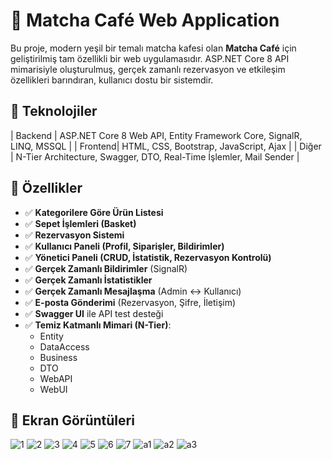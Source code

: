 # 🍵 Matcha Café Web Application

Bu proje, modern yeşil bir temalı matcha kafesi olan **Matcha Café** için geliştirilmiş tam özellikli bir web uygulamasıdır. ASP.NET Core 8 API mimarisiyle oluşturulmuş, gerçek zamanlı rezervasyon ve etkileşim özellikleri barındıran, kullanıcı dostu bir sistemdir.
## 🚀 Teknolojiler
| Backend | ASP.NET Core 8 Web API, Entity Framework Core, SignalR, LINQ, MSSQL |
| Frontend| HTML, CSS, Bootstrap, JavaScript, Ajax |
| Diğer   | N-Tier Architecture, Swagger, DTO, Real-Time İşlemler, Mail Sender |

## 🔧 Özellikler

- ✅ **Kategorilere Göre Ürün Listesi**
- ✅ **Sepet İşlemleri (Basket)**
- ✅ **Rezervasyon Sistemi**
- ✅ **Kullanıcı Paneli (Profil, Siparişler, Bildirimler)**
- ✅ **Yönetici Paneli (CRUD, İstatistik, Rezervasyon Kontrolü)**
- ✅ **Gerçek Zamanlı Bildirimler** (SignalR)
- ✅ **Gerçek Zamanlı İstatistikler**
- ✅ **Gerçek Zamanlı Mesajlaşma** (Admin <-> Kullanıcı)
- ✅ **E-posta Gönderimi** (Rezervasyon, Şifre, İletişim)
- ✅ **Swagger UI** ile API test desteği
- ✅ **Temiz Katmanlı Mimari (N-Tier)**:
  - Entity
  - DataAccess
  - Business
  - DTO
  - WebAPI
  - WebUI
 ##  📸 Ekran Görüntüleri
![1](https://github.com/user-attachments/assets/ab691f28-a7e4-45b3-b53b-d7e713e3aabd)
![2](https://github.com/user-attachments/assets/dd18f558-6c9f-4fcd-aea7-8d3ed76160a3)
![3](https://github.com/user-attachments/assets/2c0e0f4f-854e-4c88-ac5e-82bbc2099fcd)
![4](https://github.com/user-attachments/assets/d0f2e91f-0392-4f51-9d4b-4e2236a81978)
![5](https://github.com/user-attachments/assets/4cc1fd36-e986-4bf2-97bd-a64bcad31346)
![6](https://github.com/user-attachments/assets/574da477-18d1-40c9-ad52-c29b917daac4)
![7](https://github.com/user-attachments/assets/8d3a4e06-bc04-4832-8631-6a71cacb4b20)
![a1](https://github.com/user-attachments/assets/1cfb6740-8945-48fc-aad2-c5248a484bb6)
![a2](https://github.com/user-attachments/assets/504471e4-6fcf-4401-a3a7-c916b502dd0b)
![a3](https://github.com/user-attachments/assets/47f238e5-709a-4c74-8495-f3eadac869e2)
